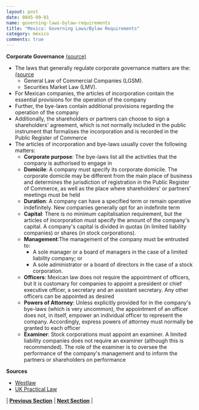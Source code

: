 ```yaml
---
layout: post
date: 0045-09-01
name: governing-laws-bylaw-requirements
title: "Mexico: Governing Laws/Bylaw Requirements"
category: mexico
comments: true
---
```


**Corporate Governance** [(source)](https://uk.practicallaw.thomsonreuters.com/2-554-9286?transitionType=Default&contextData=(sc.Default)&firstPage=true&comp=pluk&bhcp=1)
- The laws that generally regulate corporate governance matters are the: [(source](https://content.next.westlaw.com/Document/I2ef12afa1ed511e38578f7ccc38dcbee/View/FullText.html?contextData=(sc.Default)&transitionType=Default&firstPage=true&bhcp=1)
  - General Law of Commercial Companies (LGSM).
  - Securities Market Law (LMV).
- For Mexican companies, the articles of incorporation contain the essential provisions for the operation of the company
- Further, the bye-laws contain additional provisions regarding the operation of the company
- Additionally, the shareholders or partners can choose to sign a shareholders' agreement, which is not normally included in the public instrument that formalises the incorporation and is recorded in the Public Register of Commerce
- The articles of incorporation and bye-laws usually cover the following matters:
    - **Corporate purpose**: The bye-laws list all the activities that the company is authorised to engage in
    - **Domicile**: A company must specify its corporate domicile. The corporate domicile may be different from the main place of business and determines the jurisdiction of registration in the Public Register of Commerce, as well as the place where shareholders' or partners' meetings must be held
    - **Duration**: A company can have a specified term or remain operative indefinitely. New companies generally opt for an indefinite term
    - **Capital**: There is no minimum capitalisation requirement, but the articles of incorporation must specify the amount of the company's capital. A company's capital is divided in quotas (in limited liability companies) or shares (in stock corporations).
    - **Management**:The management of the company must be entrusted to:
      - A sole manager or a board of managers in the case of a limited liability company; or
      - A sole administrator or a board of directors in the case of a stock corporation.
    - **Officers**: Mexican law does not require the appointment of officers, but it is customary for companies to appoint a president or chief executive officer, a secretary and an assistant secretary. Any other officers can be appointed as desired
    - **Powers of Attorney**: Unless explicitly provided for in the company's bye-laws (which is very uncommon), the appointment of an officer does not, in itself, empower an individual officer to represent the company. Accordingly, express powers of attorney must normally be granted to each officer
    - **Examiner**: Stock corporations must appoint an examiner. A limited liability companies does not require an examiner (although this is recommended). The role of the examiner is to oversee the performance of the company's management and to inform the partners or shareholders on performance

**Sources**
- [Westlaw](https://content.next.westlaw.com/Document/I2ef12afa1ed511e38578f7ccc38dcbee/View/FullText.html?contextData=(sc.Default)&transitionType=Default&firstPage=true&bhcp=1)
- [UK Practical Law](https://uk.practicallaw.thomsonreuters.com/2-554-9286?transitionType=Default&contextData=(sc.Default)&firstPage=true&comp=pluk&bhcp=1)

| **[Previous Section]( https://neo-project.github.io/global-blockchain-compliance-hub//mexico/mexico-tax-and-auditing-requirements.html)** | **[Next Section]( https://neo-project.github.io/global-blockchain-compliance-hub//mexico/mexico-laws-token-sales.html)** |
